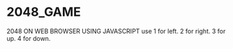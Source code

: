 # 2048_GAME
2048 ON WEB BROWSER USING JAVASCRIPT
use 1 for left.
2 for right.
3 for up.
4 for down.
